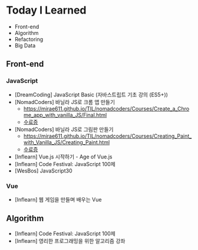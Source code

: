 # Today I Learned

- Front-end
- Algorithm
- Refactoring
- Big Data

## Front-end
### JavaScript
- [DreamCoding] JavaScript Basic (자바스트립트 기초 강의 (ES5+))
- [NomadCoders] 바닐라 JS로 크롬 앱 만들기
  - https://mirae611.github.io/TIL/nomadcoders/Courses/Create_a_Chrome_app_with_vanilla_JS/Final.html
  - [수료증](https://nomadcoders.co/certs/e2a43230-3d7e-47fc-b1e3-c7aa75f7c271)
- [NomadCoders] 바닐라 JS로 그림판 만들기
  - https://mirae611.github.io/TIL/nomadcoders/Courses/Creating_Paint_with_Vanilla_JS/Creating_Paint.html
  - [수료증](https://nomadcoders.co/certs/c38d4d82-d7f6-4366-82b5-00a502c73f56)
- [Inflearn] Vue.js 시작하기 - Age of Vue.js
- [Inflearn] Code Festival: JavaScript 100제
- [WesBos] JavaScript30
### Vue
- [Inflearn] 웹 게임을 만들며 배우는 Vue

## Algorithm
- [Inflearn] Code Festival: JavaScript 100제
- [Inflearn] 영리한 프로그래밍을 위한 알고리즘 강좌
